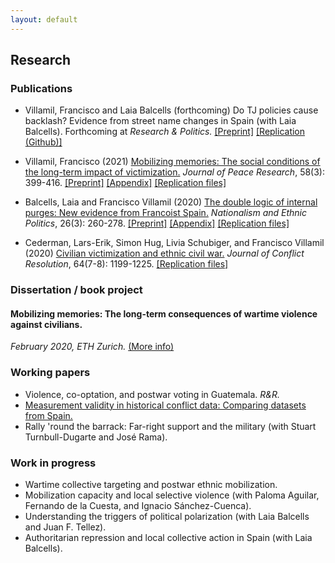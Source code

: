 ```yaml
---
layout: default
---
```


## Research

### Publications

* Villamil, Francisco and Laia Balcells (forthcoming) Do TJ policies cause backlash? Evidence from street name changes in Spain (with Laia Balcells). Forthcoming at *Research & Politics.* [[Preprint]](https://nbviewer.org/github/franvillamil/streets_vox/raw/master/preprint.pdf) [[Replication (Github)]](https://github.com/franvillamil/streets_vox)

* Villamil, Francisco (2021) [Mobilizing memories: The social conditions of the long-term impact of victimization.](https://doi.org/10.1177/0022343320912816) *Journal of Peace Research*, 58(3): 399-416. [[Preprint]](https://nbviewer.org/github/franvillamil/franvillamil.github.io/blob/master/files/preprint_Villamil_2020_JPR.pdf) [[Appendix]](https://nbviewer.org/github/franvillamil/franvillamil.github.io/blob/master/files/appendix_Villamil_2020_JPR.pdf) [[Replication files]](https://github.com/franvillamil/franvillamil.github.io/raw/master/files/replication_Villamil_2020_JPR.zip)

* Balcells, Laia and Francisco Villamil (2020) [The double logic of internal purges: New evidence from Francoist Spain.](https://doi.org/10.1080/13537113.2020.1795451) *Nationalism and Ethnic Politics*, 26(3): 260-278. [[Preprint]](https://nbviewer.org/github/franvillamil/franvillamil.github.io/blob/master/files/preprint_Balcells_Villamil_2020_NEPS.pdf) [[Appendix]](https://nbviewer.org/github/franvillamil/franvillamil.github.io/blob/master/files/appendix_Balcells_Villamil_2020_NEPS.pdf) [[Replication files]](https://github.com/franvillamil/franvillamil.github.io/raw/master/files/replication_Balcells_Villamil_2020_NEPS.zip)

* Cederman, Lars-Erik, Simon Hug, Livia Schubiger, and Francisco Villamil (2020) [Civilian victimization and ethnic civil war.](https://journals.sagepub.com/doi/full/10.1177/0022002719898873) *Journal of Conflict Resolution*, 64(7-8): 1199-1225. [[Replication files]](https://github.com/franvillamil/franvillamil.github.io/raw/master/files/replication_cederman_et_al_2020.zip)

### Dissertation / book project

#### Mobilizing memories: The long-term consequences of wartime violence against civilians.

*February 2020, ETH Zurich.* [(More info)](./dissertation.html)
    
### Working papers

* Violence, co-optation, and postwar voting in Guatemala. *R&R.*
* [Measurement validity in historical conflict data: Comparing datasets from Spain.](https://osf.io/c6wgk/)
* Rally 'round the barrack: Far-right support and the military (with Stuart Turnbull-Dugarte and José Rama).

### Work in progress

* Wartime collective targeting and postwar ethnic mobilization.
* Mobilization capacity and local selective violence (with Paloma Aguilar, Fernando de la Cuesta, and Ignacio Sánchez-Cuenca).
* Understanding the triggers of political polarization (with Laia Balcells and Juan F. Tellez).
* Authoritarian repression and local collective action in Spain (with Laia Balcells).
